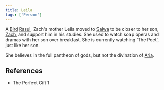 ```yaml
---
title: Leila
tags: ['Person']
---
```

A [Bird](wiki/Bird) [Rasul](wiki/rasul.md), Zach's mother Leila moved to [Salwa](wiki/salwa.md) to be closer to her son, [Zach](wiki/zach.md), and support him in his studies. She used to watch soap operas and dramas with her son over breakfast. She is currently watching 'The Poet', just like her son.

She believes in the full pantheon of gods, but not the divination of [Aria](wiki/aria.md).

## References
- The Perfect Gift 1
